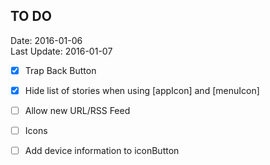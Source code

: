 ## TO DO ##
Date: 2016-01-06<br>
Last Update: 2016-01-07

- [x] Trap Back Button
- [x] Hide list of stories when using [appIcon] and [menuIcon]
- [ ] Allow new URL/RSS Feed
- [ ] Icons
- [ ] Add device information to iconButton

